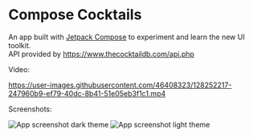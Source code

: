 



# Compose Cocktails

An app built with [Jetpack Compose](https://developer.android.com/jetpack/compose) to experiment and learn the new UI toolkit.  
API provided by https://www.thecocktaildb.com/api.php

Video:

https://user-images.githubusercontent.com/46408323/128252217-247960b9-ef79-40dc-8b41-51e05eb3f1c1.mp4


Screenshots:

![App screenshot dark theme](https://i.imgur.com/P2h4EVT.png)
![App screenshot light theme](https://i.imgur.com/rQpgY1U.png)
